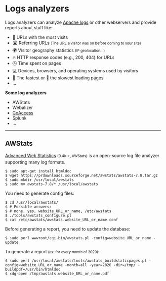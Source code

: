 # Logs analyzers

<div class="row row-cols-lg-2"><div>

Logs analyzers can analyze [Apache logs](../apache/index.md) or other webservers and provide reports about stuff like:

* 💎 URLs with the most visits
* 🛣️ Referring URLs <small>(The URL a visitor was on before coming to your site)</small>
* 🌍 Visitor geography statistics <small>(IP geolocation...)</small>
* 🔥 HTTP response codes (e.g., 200, 404) for URLs
* 🕒 Time spent on pages
* 💻 Devices, browsers, and operating systems used by visitors
* 🚀 The fastest or 🐢 the slowest loading pages
* ...
</div><div>

**Some log analyzers**

* AWStats
* Webalizer
* [GoAccess](https://goaccess.io/)
* Splunk
* ...
</div></div>

<hr class="sep-both">

## AWStats

<div class="row row-cols-lg-2"><div>

[Advanced Web Statistics](https://github.com/eldy/awstats/) <small>(0.4k ⭐, AWStats)</small> is an open-source log file analyzer supporting many log formats.

```shell!
$ sudo apt-get install htmldoc
$ wget https://prdownloads.sourceforge.net/awstats/awstats-7.8.tar.gz
$ sudo mkdir /usr/local/awstats
$ sudo mv awstats-7.8/* /usr/local/awstats
```

You need to generate config files:

```shell!
$ cd /usr/local/awstats/
$ # Possible answers:
$ # none, yes, website_URL_or_name, /etc/awstats
$ ./tools/awstats_configure.pl
$ cat /etc/awstats/awstats.website_URL_or_name.conf
```
</div><div>

Before generating a report, you need to update the database:

```shell!
$ sudo perl wwwroot/cgi-bin/awstats.pl -config=website_URL_or_name -update
```

To generate a report <small>(ex: for every month of 2020)</small>:

```shell!
$ sudo perl /usr/local/awstats/tools/awstats_buildstaticpages.pl -config=website_URL_or_name -month=all -year=2020 -dir=/tmp/ -buildpdf=/usr/bin/htmldoc
$ xdg-open /tmp/awstats.website_URL_or_name.pdf
```
</div></div>